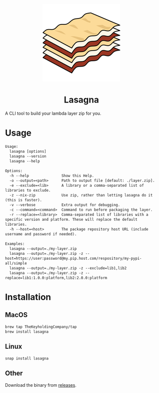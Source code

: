 <div align="center"><img src="./icon.svg" /></div>
<h1 align="center">Lasagna</h1>

A CLI tool to build your lambda layer zip for you.

# Usage
```
Usage:
  lasagna [options]
  lasagna --version
  lasagna --help

Options:
  -h --help               Show this Help.
  -o --output=<path>      Path to output file [default: ./layer.zip].
  -e --exclude=<lib>      A library or a comma-separated list of libraries to exclude.
  -z --nix-zip            Use zip, rather than letting lasagna do it (this is faster).
  -v --verbose            Extra output for debugging.
  -c --command=<command>  Command to run before packaging the layer.
  -r --replace=<library>  Comma-separated list of libraries with a specific version and platform. These will replace the default libraries.
  -h --host=<host>        The package repository host URL (include username and password if needed).

Examples:
  lasagna --output=./my-layer.zip
  lasagna --output=./my-layer.zip -z --host=https://user:password@my.pip.host.com/respository/my-pypi-all/simple
  lasagna --output=./my-layer.zip -z --exclude=lib1,lib2
  lasagna --output=./my-layer.zip -z --replace=lib1:1.0.0:platform,lib2:2.0.0:platform
```

# Installation
## MacOS
```shell
brew tap TheKeyholdingCompany/tap
brew install lasagna
```

## Linux
```shell
snap install lasagna
```

## Other
Download the binary from [releases](https://github.com/TheKeyholdingCompany/lasagna/releases).
